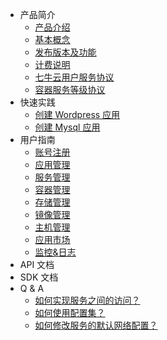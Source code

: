 * 产品简介
  * [产品介绍](introduction/product-introduction.md)
  * [基本概念](introduction/basic-concepts.md)
  * [发布版本及功能](introduction/changelog.md)
  * [计费说明](introduction/prices.md)
  * [七牛云用户服务协议](introduction/conditions-of-use.md)
  * [容器服务等级协议](introduction/kirk-sla.md)
* 快速实践
  * [创建 Wordpress 应用](quick-start/create-wordpress-app.md)
  * [创建 Mysql 应用](quick-start/create-mysql-app.md)
* 用户指南
  * [账号注册](user-guide/registry.md)
  * [应用管理](user-guide/app.md)
  * [服务管理](user-guide/service.md)
  * [容器管理](user-guide/container.md)
  * [存储管理](user-guide/storage.md)
  * [镜像管理](user-guide/image.md)
  * [主机管理](user-guide/node.md)
  * [应用市场](user-guide/app-store.md)
  * [监控&日志](user-guide/log-and-monitor.md)
* API 文档
* SDK 文档
* Q & A
  * [如何实现服务之间的访问？](q-and-a/access-between-services.md)
  * [如何使用配置集？](q-and-a/)
  * [如何修改服务的默认网络配置？](q-and-a/)
